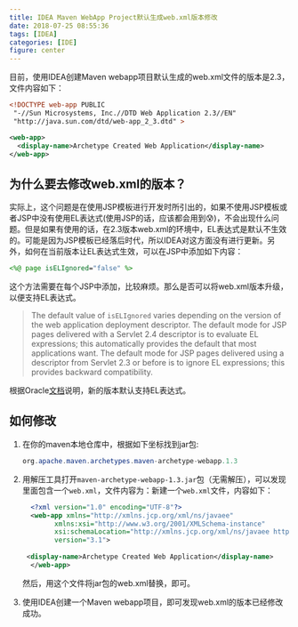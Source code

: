 ```yaml
---
title: IDEA Maven WebApp Project默认生成web.xml版本修改
date: 2018-07-25 08:55:36
tags: [IDEA]
categories: [IDE]
figure: center
---
```


目前，使用IDEA创建Maven webapp项目默认生成的web.xml文件的版本是2.3，文件内容如下：

<!-- more-->

```xml
<!DOCTYPE web-app PUBLIC
 "-//Sun Microsystems, Inc.//DTD Web Application 2.3//EN"
 "http://java.sun.com/dtd/web-app_2_3.dtd" >

<web-app>
  <display-name>Archetype Created Web Application</display-name>
</web-app>
```

## 为什么要去修改web.xml的版本？

实际上，这个问题是在使用JSP模板进行开发时所引出的，如果不使用JSP模板或者JSP中没有使用EL表达式(使用JSP的话，应该都会用到😰)，不会出现什么问题。但是如果有使用的话，在2.3版本web.xml的环境中，EL表达式是默认不生效的。可能是因为JSP模板已经落后时代，所以IDEA对这方面没有进行更新。另外，如何在当前版本让EL表达式生效，可以在JSP中添加如下内容：

```jsp
<%@ page isELIgnored="false" %>
```

这个方法需要在每个JSP中添加，比较麻烦。那么是否可以将web.xml版本升级，以便支持EL表达式。

> The default value of `isELIgnored` varies depending on the version of the web application deployment descriptor. The default mode for JSP pages delivered with a Servlet 2.4 descriptor is to evaluate EL expressions; this automatically provides the default that most applications want. The default mode for JSP pages delivered using a descriptor from Servlet 2.3 or before is to ignore EL expressions; this provides backward compatibility. 

根据Oracle[文档](https://docs.oracle.com/cd/E19316-01/819-3669/bnaic/index.html)说明，新的版本默认支持EL表达式。

## 如何修改

1. 在你的maven本地仓库中，根据如下坐标找到jar包:
    ```java
    org.apache.maven.archetypes.maven-archetype-webapp.1.3
    ```

2. 用解压工具打开`maven-archetype-webapp-1.3.jar`包（无需解压），可以发现里面包含一个`web.xml`，文件内容为：新建一个`web.xml`文件，内容如下：

    ```xml
      <?xml version="1.0" encoding="UTF-8"?>
      <web-app xmlns="http://xmlns.jcp.org/xml/ns/javaee"
            xmlns:xsi="http://www.w3.org/2001/XMLSchema-instance"
            xsi:schemaLocation="http://xmlns.jcp.org/xml/ns/javaee http://xmlns.jcp.org/xml/ns/javaee/web-app_3_1.xsd"
            version="3.1">
      
     <display-name>Archetype Created Web Application</display-name>
      </web-app>
    ```

    然后，用这个文件将jar包的web.xml替换，即可。

3. 使用IDEA创建一个Maven webapp项目，即可发现web.xml的版本已经修改成功。